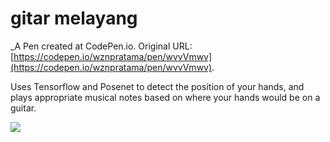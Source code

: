 # gitar melayang
 _A Pen created at CodePen.io. Original URL: [https://codepen.io/wznpratama/pen/wvvVmwv](https://codepen.io/wznpratama/pen/wvvVmwv).

 Uses Tensorflow and Posenet to detect the position of your hands, and plays appropriate musical notes based on where your hands would be on a guitar.
 
 <img src="https://user-images.githubusercontent.com/36310040/69803342-85b07e80-120e-11ea-9862-3a4319f59c8a.png">

